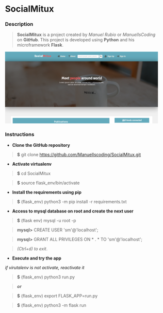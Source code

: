 # SocialMitux

### Description
>**SocialMitux** is a project created by *Manuel Rubio* or *ManuelIsCoding* on **GitHub**.
This project is developed using __Python__ and his microframework __Flask__.

![SocialMitux](assets/readme.png)

### Instructions
- **Clone the GitHub repository**

> **$** git clone <https://github.com/ManuelIscoding/SocialMitux.git>

- **Activate virtualenv**

> **$** cd SocialMitux

> **$** source flask_env/bin/activate

- **Install the requirements using pip**

> **$** (flask_env) python3 -m pip install -r requirements.txt

- **Access to mysql database on root and create the next user**

> **$** (flask env) mysql -u root -p

> **mysql>** CREATE USER 'sm'@'localhost';

> **mysql>** GRANT ALL PRIVILEGES ON \* . \* TO 'sm'@'localhost';

> *(Ctrl+d) to exit*.

- **Execute and try the app**

*if virutalenv is not activate, reactivate it*

> **$** (flask_env) python3 run.py

> _**or**_

> **$** (flask_env) export FLASK_APP=run.py

> **$** (flask_env) python3 -m flask run
